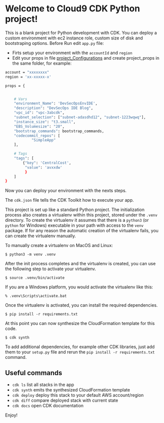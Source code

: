 
# Welcome to Cloud9 CDK Python project!

This is a blank project for Python development with CDK. You can deploy a custom environment with ec2 instance role, custom size of disk and bootstraping options.
Before Run edit `app.py` file:
* Firts setup your environment with the `accountId` and `region`
* Edit your props in file [project_Configurations](project_configurations/project_props_example.py) and create project_props in the same folder, for example:

```bash
account = "xxxxxxxx"
region = 'xx-xxxxx-x'

props = {


    # Vars
    "environment_Name": 'DevSecOpsEnvIDE',
    "description": "DevSecOps IDE Blog",
    "vpc_id": "vpc-3abcdk",
    "subnet_selection": ["subnet-adasdhd12", "subnet-1223wqwq"],
    "instance_size": "t3.small",
    "EBS_Volumesize": "20",
    "bootstrap_commands": bootstrap_commands,
    "codecommit_repos": [
            "SimpleApp"
    ],

    # Tags
    "tags": [
        {"key": 'CentralCost',
         "value": 'avxxdw'
         }
    ]
}

```

Now you can deploy your environment with the nexts steps.


The `cdk.json` file tells the CDK Toolkit how to execute your app.

This project is set up like a standard Python project.  The initialization
process also creates a virtualenv within this project, stored under the `.venv`
directory.  To create the virtualenv it assumes that there is a `python3`
(or `python` for Windows) executable in your path with access to the `venv`
package. If for any reason the automatic creation of the virtualenv fails,
you can create the virtualenv manually.

To manually create a virtualenv on MacOS and Linux:

```
$ python3 -m venv .venv
```

After the init process completes and the virtualenv is created, you can use the following
step to activate your virtualenv.

```
$ source .venv/bin/activate
```

If you are a Windows platform, you would activate the virtualenv like this:

```
% .venv\Scripts\activate.bat
```

Once the virtualenv is activated, you can install the required dependencies.

```
$ pip install -r requirements.txt
```

At this point you can now synthesize the CloudFormation template for this code.

```
$ cdk synth
```

To add additional dependencies, for example other CDK libraries, just add
them to your `setup.py` file and rerun the `pip install -r requirements.txt`
command.


## Useful commands

 * `cdk ls`          list all stacks in the app
 * `cdk synth`       emits the synthesized CloudFormation template
 * `cdk deploy`      deploy this stack to your default AWS account/region
 * `cdk diff`        compare deployed stack with current state
 * `cdk docs`        open CDK documentation

Enjoy!
